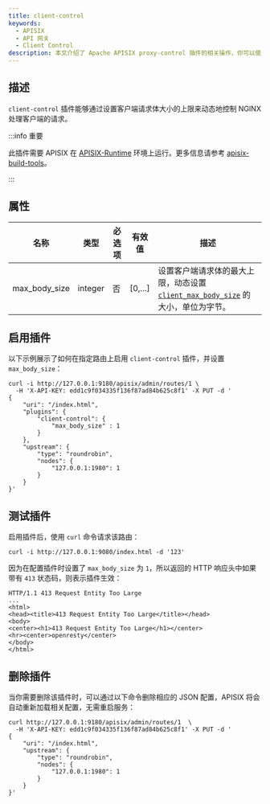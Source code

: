```yaml
---
title: client-control
keywords:
  - APISIX
  - API 网关
  - Client Control
description: 本文介绍了 Apache APISIX proxy-control 插件的相关操作，你可以使用此插件动态地控制 NGINX 处理客户端的请求的行为。
---
```


<!--
#
# Licensed to the Apache Software Foundation (ASF) under one or more
# contributor license agreements.  See the NOTICE file distributed with
# this work for additional information regarding copyright ownership.
# The ASF licenses this file to You under the Apache License, Version 2.0
# (the "License"); you may not use this file except in compliance with
# the License.  You may obtain a copy of the License at
#
#     http://www.apache.org/licenses/LICENSE-2.0
#
# Unless required by applicable law or agreed to in writing, software
# distributed under the License is distributed on an "AS IS" BASIS,
# WITHOUT WARRANTIES OR CONDITIONS OF ANY KIND, either express or implied.
# See the License for the specific language governing permissions and
# limitations under the License.
#
-->

## 描述

`client-control` 插件能够通过设置客户端请求体大小的上限来动态地控制 NGINX 处理客户端的请求。

:::info 重要

此插件需要 APISIX 在 [APISIX-Runtime](../FAQ.md#如何构建-apisix-Runtime-环境) 环境上运行。更多信息请参考 [apisix-build-tools](https://github.com/api7/apisix-build-tools)。

:::

## 属性

| 名称      | 类型          | 必选项 | 有效值                                                                    | 描述                                                                                                                                         |
| --------- | ------------- | ----------- | ------------------------------------------------------------------------ | --------------------------------------------------------------------------------------------------------------------------------------------------- |
| max_body_size | integer        | 否    | [0,...] | 设置客户端请求体的最大上限，动态设置 [`client_max_body_size`](https://nginx.org/en/docs/http/ngx_http_core_module.html#client_max_body_size) 的大小，单位为字节。 |

## 启用插件

以下示例展示了如何在指定路由上启用 `client-control` 插件，并设置 `max_body_size`：

```shell
curl -i http://127.0.0.1:9180/apisix/admin/routes/1 \
  -H 'X-API-KEY: edd1c9f034335f136f87ad84b625c8f1' -X PUT -d '
{
    "uri": "/index.html",
    "plugins": {
        "client-control": {
            "max_body_size" : 1
        }
    },
    "upstream": {
        "type": "roundrobin",
        "nodes": {
            "127.0.0.1:1980": 1
        }
    }
}'
```

## 测试插件

启用插件后，使用 `curl` 命令请求该路由：

```shell
curl -i http://127.0.0.1:9080/index.html -d '123'
```

因为在配置插件时设置了 `max_body_size` 为 `1`，所以返回的 HTTP 响应头中如果带有 `413` 状态码，则表示插件生效：

```shell
HTTP/1.1 413 Request Entity Too Large
...
<html>
<head><title>413 Request Entity Too Large</title></head>
<body>
<center><h1>413 Request Entity Too Large</h1></center>
<hr><center>openresty</center>
</body>
</html>
```

## 删除插件

当你需要删除该插件时，可以通过以下命令删除相应的 JSON 配置，APISIX 将会自动重新加载相关配置，无需重启服务：

```shell
curl http://127.0.0.1:9180/apisix/admin/routes/1  \
  -H 'X-API-KEY: edd1c9f034335f136f87ad84b625c8f1' -X PUT -d '
{
    "uri": "/index.html",
    "upstream": {
        "type": "roundrobin",
        "nodes": {
            "127.0.0.1:1980": 1
        }
    }
}'
```
